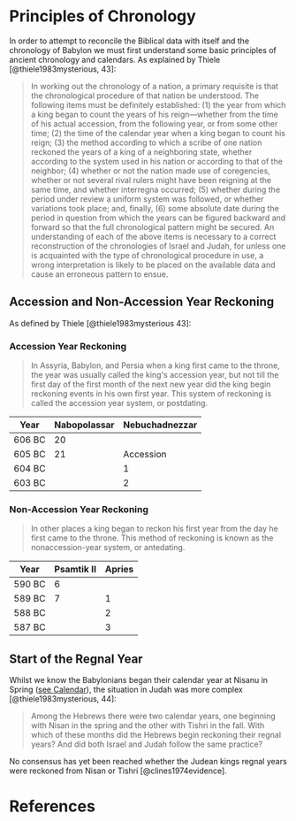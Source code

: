 # Principles of Chronology

In order to attempt to reconcile the Biblical data with itself and the chronology of Babylon we must first understand
some basic principles of ancient chronology and calendars. As explained by Thiele [@thiele1983mysterious, 43]:

> In working out the chronology of a nation, a primary requisite is that the chronological procedure of that nation be
> understood. The following items must be definitely established: (1) the year from which a king began to count the
> years of his reign—whether from the time of his actual accession, from the following year, or from some other time;
> (2) the time of the calendar year when a king began to count his reign; (3) the method according to which a scribe of
> one nation reckoned the years of a king of a neighboring state, whether according to the system used in his nation or
> according to that of the neighbor; (4) whether or not the nation made use of coregencies, whether or not several rival
> rulers might have been reigning at the same time, and whether interregna occurred; (5) whether during the period under
> review a uniform system was followed, or whether variations took place; and, finally, (6) some absolute date during
> the period in question from which the years can be figured backward and forward so that the full chronological pattern
> might be secured. An understanding of each of the above items is necessary to a correct reconstruction of the
> chronologies of Israel and Judah, for unless one is acquainted with the type of chronological procedure in use, a
> wrong interpretation is likely to be placed on the available data and cause an erroneous pattern to ensue.

## Accession and Non-Accession Year Reckoning

As defined by Thiele [@thiele1983mysterious 43]:

### Accession Year Reckoning

> In Assyria, Babylon, and Persia when a king first came to the throne, the year was usually called the king's accession
> year, but not till the first day of the first month of the next new year did the king begin reckoning events in his
> own first year. This system of reckoning is called the accession year system, or postdating.

| Year   | Nabopolassar | Nebuchadnezzar |
| ------ | ------------ | -------------- |
| 606 BC | 20           |                |
| 605 BC | 21           | Accession      |
| 604 BC |              | 1              |
| 603 BC |              | 2              |

### Non-Accession Year Reckoning

> In other places a king began to reckon his first year from the day he first came to the throne. This method of
> reckoning is known as the nonaccession-year system, or antedating.

| Year   | Psamtik II | Apries |
| ------ | ---------- | ------ |
| 590 BC | 6          |        |
| 589 BC | 7          | 1      |
| 588 BC |            | 2      |
| 587 BC |            | 3      |

## Start of the Regnal Year

Whilst we know the Babylonians began their calendar year at Nisanu in Spring
([see Calendar](../introduction/calendar.md)), the situation in Judah was more complex [@thiele1983mysterious, 44]:

> Among the Hebrews there were two calendar years, one beginning with Nisan in the spring and the other with Tishri in
> the fall. With which of these months did the Hebrews begin reckoning their regnal years? And did both Israel and Judah
> follow the same practice?

No consensus has yet been reached whether the Judean kings regnal years were reckoned from Nisan or Tishri
[@clines1974evidence].

# References
